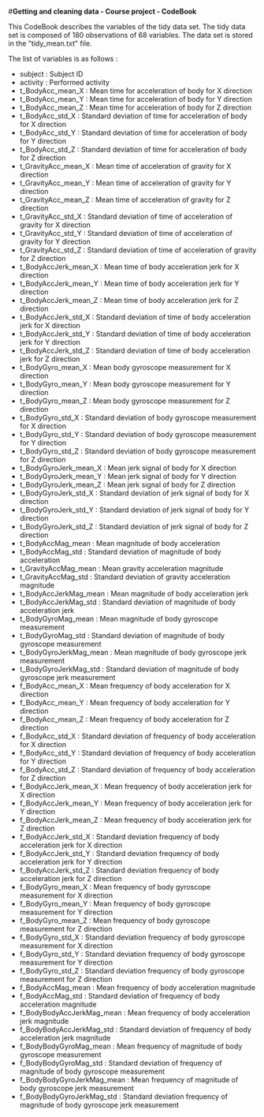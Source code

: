 #**Getting and cleaning data - Course project  -  CodeBook**

This CodeBook describes the variables of the tidy data set. 
The tidy data set is composed of 180 observations of 68 variables. 
The data set is stored in the "tidy_mean.txt" file.

The list of variables is as follows :

- subject : Subject ID
- activity : Performed activity
- t_BodyAcc_mean_X : Mean time for acceleration of body for X direction
- t_BodyAcc_mean_Y : Mean time for acceleration of body for Y direction
- t_BodyAcc_mean_Z : Mean time for acceleration of body for Z direction
- t_BodyAcc_std_X : Standard deviation of time for acceleration of body for X direction
- t_BodyAcc_std_Y : Standard deviation of time for acceleration of body for Y direction
- t_BodyAcc_std_Z : Standard deviation of time for acceleration of body for Z direction
- t_GravityAcc_mean_X  :  Mean time of acceleration of gravity for X direction
- t_GravityAcc_mean_Y : Mean time of acceleration of gravity for Y direction
- t_GravityAcc_mean_Z : Mean time of acceleration of gravity for Z direction
- t_GravityAcc_std_X : Standard deviation of time of acceleration of gravity for X direction
- t_GravityAcc_std_Y : Standard deviation of time of acceleration of gravity for Y direction
- t_GravityAcc_std_Z : Standard deviation of time of acceleration of gravity for Z direction
- t_BodyAccJerk_mean_X : Mean time of body acceleration jerk for X direction
- t_BodyAccJerk_mean_Y : Mean time of body acceleration jerk for Y direction
- t_BodyAccJerk_mean_Z : Mean time of body acceleration jerk for Z direction
- t_BodyAccJerk_std_X : Standard deviation of time of body acceleration jerk for X direction
- t_BodyAccJerk_std_Y  :  Standard deviation of time of body acceleration jerk for Y direction
- t_BodyAccJerk_std_Z  :  Standard deviation of time of body acceleration jerk for Z direction
- t_BodyGyro_mean_X  :  Mean body gyroscope measurement for X direction
- t_BodyGyro_mean_Y  :  Mean body gyroscope measurement for Y direction
- t_BodyGyro_mean_Z  :  Mean body gyroscope measurement for Z direction
- t_BodyGyro_std_X  :  Standard deviation of body gyroscope measurement for X direction
- t_BodyGyro_std_Y  :  Standard deviation of body gyroscope measurement for Y direction
- t_BodyGyro_std_Z  :  Standard deviation of body gyroscope measurement for Z direction
- t_BodyGyroJerk_mean_X  :  Mean jerk signal of body for X direction
- t_BodyGyroJerk_mean_Y  :  Mean jerk signal of body for Y direction
- t_BodyGyroJerk_mean_Z  :  Mean jerk signal of body for Z direction
- t_BodyGyroJerk_std_X  :  Standard deviation of jerk signal of body for X direction
- t_BodyGyroJerk_std_Y  :  Standard deviation of jerk signal of body for Y direction
- t_BodyGyroJerk_std_Z  :  Standard deviation of jerk signal of body for Z direction
- t_BodyAccMag_mean  :  Mean magnitude of body acceleration
- t_BodyAccMag_std  :  Standard deviation of magnitude of body acceleration
- t_GravityAccMag_mean  :  Mean gravity acceleration magnitude
- t_GravityAccMag_std  :  Standard deviation of gravity acceleration magnitude
- t_BodyAccJerkMag_mean  :  Mean magnitude of body acceleration jerk
- t_BodyAccJerkMag_std  :  Standard deviation of magnitude of body acceleration jerk
- t_BodyGyroMag_mean  :  Mean magnitude of body gyroscope measurement
- t_BodyGyroMag_std  :  Standard deviation of magnitude of body gyroscope measurement
- t_BodyGyroJerkMag_mean  :  Mean magnitude of body gyroscope jerk measurement
- t_BodyGyroJerkMag_std  :  Standard deviation of magnitude of body gyroscope jerk measurement
- f_BodyAcc_mean_X : Mean frequency of body acceleration for X direction
- f_BodyAcc_mean_Y : Mean frequency of body acceleration for Y direction
- f_BodyAcc_mean_Z : Mean frequency of body acceleration for Z direction
- f_BodyAcc_std_X : Standard deviation of frequency of body acceleration for X direction
- f_BodyAcc_std_Y : Standard deviation of frequency of body acceleration for Y direction
- f_BodyAcc_std_Z : Standard deviation of frequency of body acceleration for Z direction
- f_BodyAccJerk_mean_X : Mean frequency of body acceleration jerk for X direction
- f_BodyAccJerk_mean_Y : Mean frequency of body acceleration jerk for Y direction
- f_BodyAccJerk_mean_Z : Mean frequency of body acceleration jerk for Z direction
- f_BodyAccJerk_std_X : Standard deviation frequency of body acceleration jerk for X direction
- f_BodyAccJerk_std_Y : Standard deviation frequency of body acceleration jerk for Y direction
- f_BodyAccJerk_std_Z : Standard deviation frequency of body acceleration jerk for Z direction
- f_BodyGyro_mean_X : Mean frequency of body gyroscope measurement for X direction
- f_BodyGyro_mean_Y : Mean frequency of body gyroscope measurement for Y direction
- f_BodyGyro_mean_Z : Mean frequency of body gyroscope measurement for Z direction
- f_BodyGyro_std_X : Standard deviation frequency of body gyroscope measurement for X direction
- f_BodyGyro_std_Y : Standard deviation frequency of body gyroscope measurement for Y direction
- f_BodyGyro_std_Z : Standard deviation frequency of body gyroscope measurement for Z direction
- f_BodyAccMag_mean : Mean frequency of body acceleration magnitude
- f_BodyAccMag_std : Standard deviation of frequency of body acceleration magnitude
- f_BodyBodyAccJerkMag_mean : Mean frequency of body acceleration jerk magnitude
- f_BodyBodyAccJerkMag_std : Standard deviation of frequency of body acceleration jerk magnitude
- f_BodyBodyGyroMag_mean : Mean frequency of magnitude of body gyroscope measurement
- f_BodyBodyGyroMag_std : Standard deviation of frequency of magnitude of body gyroscope measurement
- f_BodyBodyGyroJerkMag_mean : Mean frequency of magnitude of body gyroscope jerk measurement
- f_BodyBodyGyroJerkMag_std  :  Standard deviation frequency of magnitude of body gyroscope jerk measurement

